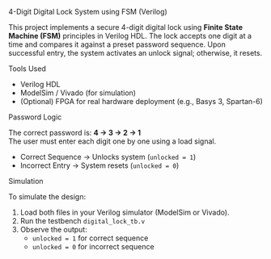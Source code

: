  4-Digit Digital Lock System using FSM (Verilog)

This project implements a secure 4-digit digital lock using **Finite State Machine (FSM)** principles in Verilog HDL. The lock accepts one digit at a time and compares it against a preset password sequence. Upon successful entry, the system activates an unlock signal; otherwise, it resets.

Tools Used

- Verilog HDL  
- ModelSim / Vivado (for simulation)  
- (Optional) FPGA for real hardware deployment (e.g., Basys 3, Spartan-6)

 Password Logic

The correct password is: **4 → 3 → 2 → 1**  
The user must enter each digit one by one using a load signal.

-  Correct Sequence → Unlocks system (`unlocked = 1`)
-  Incorrect Entry → System resets (`unlocked = 0`)


 Simulation

To simulate the design:

1. Load both files in your Verilog simulator (ModelSim or Vivado).
2. Run the testbench `digital_lock_tb.v`
3. Observe the output:
   - `unlocked = 1` for correct sequence
   - `unlocked = 0` for incorrect sequence

